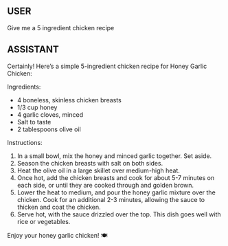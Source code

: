 ## USER
Give me a 5 ingredient chicken recipe 

## ASSISTANT
Certainly! Here’s a simple 5-ingredient chicken recipe for Honey Garlic Chicken:

Ingredients:
- 4 boneless, skinless chicken breasts
- 1/3 cup honey
- 4 garlic cloves, minced
- Salt to taste
- 2 tablespoons olive oil

Instructions:
1. In a small bowl, mix the honey and minced garlic together. Set aside.
2. Season the chicken breasts with salt on both sides.
3. Heat the olive oil in a large skillet over medium-high heat.
4. Once hot, add the chicken breasts and cook for about 5-7 minutes on each side, or until they are cooked through and golden brown.
5. Lower the heat to medium, and pour the honey garlic mixture over the chicken. Cook for an additional 2-3 minutes, allowing the sauce to thicken and coat the chicken.
6. Serve hot, with the sauce drizzled over the top. This dish goes well with rice or vegetables.

Enjoy your honey garlic chicken! 🍽